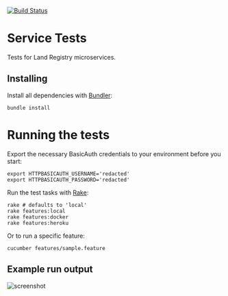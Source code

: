 [![Build Status](https://travis-ci.org/LandRegistry/service-tests.svg)](https://travis-ci.org/LandRegistry/service-tests)

# Service Tests

Tests for Land Registry microservices.

## Installing

Install all dependencies with [Bundler](http://bundler.io/):

    bundle install

# Running the tests

Export the necessary BasicAuth credentials to your environment before you start:

    export HTTPBASICAUTH_USERNAME='redacted'
    export HTTPBASICAUTH_PASSWORD='redacted'

Run the test tasks with [Rake](https://github.com/jimweirich/rake):

    rake # defaults to 'local'
    rake features:local
    rake features:docker
    rake features:heroku

Or to run a specific feature:

    cucumber features/sample.feature

## Example run output

![screenshot](http://i.imgur.com/iw1NMUo.png)
